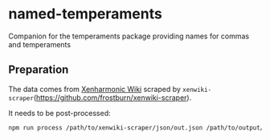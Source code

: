 # named-temperaments
Companion for the temperaments package providing names for commas and temperaments

## Preparation
The data comes from [Xenharmonic Wiki](https://en.xen.wiki/) scraped by `xenwiki-scraper`(https://github.com/frostburn/xenwiki-scraper).

It needs to be post-processed:
```bash
npm run process /path/to/xenwiki-scraper/json/out.json /path/to/output/folder/
```
